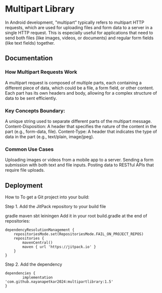 
# Multipart Library

In Android development, "multipart" typically refers to multipart HTTP requests, which are used for uploading files and form data to a server in a single HTTP request. This is especially useful for applications that need to send both files (like images, videos, or documents) and regular form fields (like text fields) together.




## Documentation


### How Multipart Requests Work
A multipart request is composed of multiple parts, each containing a different piece of data, which could be a file, a form field, or other content. Each part has its own headers and body, allowing for a complex structure of data to be sent efficiently.

### Key Concepts Boundary: 
A unique string used to separate different parts of the multipart message.
Content-Disposition: A header that specifies the nature of the content in the part (e.g., form-data, file).
Content-Type: A header that indicates the type of data in the part (e.g., text/plain, image/jpeg).

### Common Use Cases
Uploading images or videos from a mobile app to a server.
Sending a form submission with both text and file inputs.
Posting data to RESTful APIs that require file uploads.

## Deployment

How to
To get a Git project into your build:

Step 1. Add the JitPack repository to your build file

gradle
maven
sbt
leiningen
Add it in your root build.gradle at the end of repositories:

	dependencyResolutionManagement {
		repositoriesMode.set(RepositoriesMode.FAIL_ON_PROJECT_REPOS)
		repositories {
			mavenCentral()
			maven { url 'https://jitpack.io' }
		}
	}
Step 2. Add the dependency

	dependencies {
	        implementation 'com.github.nayanapetkar2024:multipartlibrary:1.5'
	}
